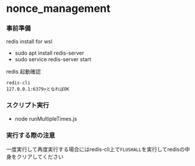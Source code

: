 # nonce_management

### 事前準備
redis install for wsl
 - sudo apt install redis-server
 - sudo service redis-server start

redis 起動確認
```
redis-cli
127.0.0.1:6379>となればOK
```

### スクリプト実行
 - node runMultipleTimes.js

### 実行する際の注意
一度実行して再度実行する場合にはredis-cli上で`FLUSHALL`を実行してredisの中身をクリアしてください
